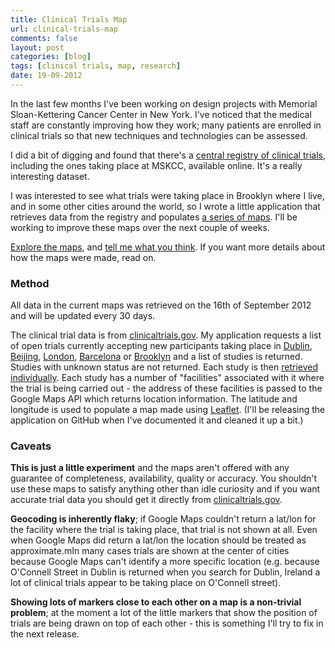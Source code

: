 ```yaml
---
title: Clinical Trials Map
url: clinical-trials-map
comments: false
layout: post
categories: [blog]
tags: [clinical trials, map, research]
date: 19-09-2012
---
```

In the last few months I've been working on design projects with Memorial Sloan-Kettering Cancer Center in New York. I've noticed that the medical staff are constantly improving how they work; many patients are enrolled in clinical trials so that new techniques and technologies can be assessed.

I did a bit of digging and found that there's a <a href="http://clinicaltrials.gov">central registry of clinical trials</a>, including the ones taking place at MSKCC, available online. It's a really interesting dataset.

I was interested to see what trials were taking place in Brooklyn where I live, and in some other cities around the world, so I wrote a little application that retrieves data from the registry and populates <a href="http://trials.paulmay.org"> a series of maps</a>. I'll be working to improve these maps over the next couple of weeks.

<a href="http://trials.paulmay.org">Explore the maps</a>, and <a href="http://twitter.com/paulmmay">tell me what you think</a>. If you want more details about how the maps were made, read on. 

### Method
All data in the current maps was retrieved on the 16th of September 2012 and will be updated every 30 days.

The clinical trial data is from <a href="http://clinicaltrials.gov">clinicaltrials.gov</a>. My application requests a list of open trials currently accepting new participants taking place in <a href="http://clinicaltrials.gov/ct2/results?recr=Open&no_unk=Y&cntry1=EU%3AIE&locn=Dublin&displayxml=true">Dublin</a>, <a href="http://clinicaltrials.gov/ct2/results?recr=Open&no_unk=Y&cntry1=ES%3ACN&locn=beijing&displayxml=true">Beijing</a>, <a href="http://clinicaltrials.gov/ct2/results?recr=Open&no_unk=Y&cntry1=EU%3AGB&locn=London&displayxml=true">London</a>, <a href="http://clinicaltrials.gov/ct2/results?recr=Open&no_unk=Y&cntry1=EU%3AES&locn=Barcelona&displayxml=true">Barcelona</a> or  <a href="http://clinicaltrials.gov/ct2/results?recr=Open&no_unk=Y&cntry1=NA%3AUS&state1=NA%3AUS%3ANY&locn=Brooklyn&displayxml=true">Brooklyn</a> and a list of studies is returned. Studies with unknown status are not returned. Each study is then <a href="http://clinicaltrials.gov/ct2/show/NCT00463294?displayxml=true">retrieved individually</a>. Each study has a number of "facilities" associated with it where the trial is being carried out - the address of these facilities is passed to the Google Maps API which returns location information. The latitude and longitude is used to populate a map made using <a href="http://leaflet.cloudmade.com/">Leaflet</a>. (I'll be releasing the application on GitHub when I've documented it and cleaned it up a bit.)

### Caveats
<strong>This is just a little experiment</strong> and the maps aren't offered with any guarantee of completeness, availability, quality or accuracy. You shouldn't use these maps to satisfy anything other than idle curiosity and if you want accurate trial data you should get it directly from <a href="http://clinicaltrials.gov">clinicaltrials.gov</a>.

<strong>Geocoding is inherently flaky</strong>; if Google Maps couldn't return a lat/lon for the facility where the trial is taking place, that trial is not shown at all. Even when Google Maps did return a lat/lon the location should be treated as approximate.mIn many cases trials are shown at the center of cities because Google Maps can't identify a more specific location (e.g. because  O'Connell Street in Dublin is returned when you search for Dublin, Ireland a lot of clinical trials appear to be taking place on O'Connell street). 

<strong>Showing lots of markers close to each other on a map is a non-trivial problem</strong>; at the moment a lot of the little markers that show the position of trials are being drawn on top of each other - this is something I'll try to fix in the next release.  
